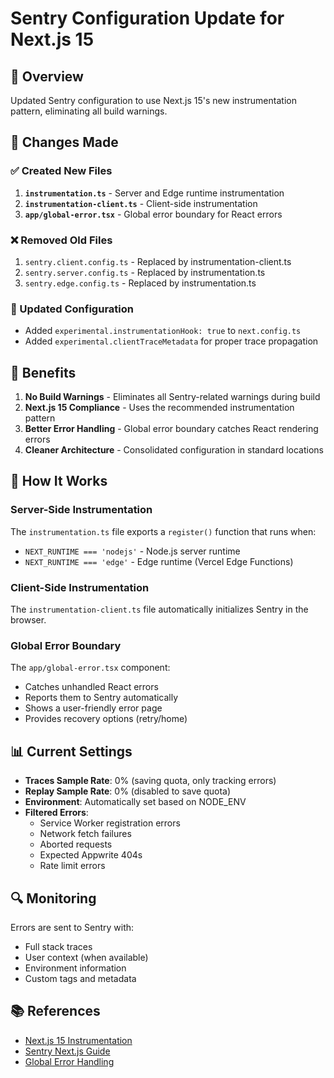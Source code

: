 # Sentry Configuration Update for Next.js 15

## 📝 Overview
Updated Sentry configuration to use Next.js 15's new instrumentation pattern, eliminating all build warnings.

## 🔄 Changes Made

### ✅ Created New Files
1. **`instrumentation.ts`** - Server and Edge runtime instrumentation
2. **`instrumentation-client.ts`** - Client-side instrumentation
3. **`app/global-error.tsx`** - Global error boundary for React errors

### ❌ Removed Old Files
1. `sentry.client.config.ts` - Replaced by instrumentation-client.ts
2. `sentry.server.config.ts` - Replaced by instrumentation.ts
3. `sentry.edge.config.ts` - Replaced by instrumentation.ts

### 🔧 Updated Configuration
- Added `experimental.instrumentationHook: true` to `next.config.ts`
- Added `experimental.clientTraceMetadata` for proper trace propagation

## 🎯 Benefits
1. **No Build Warnings** - Eliminates all Sentry-related warnings during build
2. **Next.js 15 Compliance** - Uses the recommended instrumentation pattern
3. **Better Error Handling** - Global error boundary catches React rendering errors
4. **Cleaner Architecture** - Consolidated configuration in standard locations

## 🚀 How It Works

### Server-Side Instrumentation
The `instrumentation.ts` file exports a `register()` function that runs when:
- `NEXT_RUNTIME === 'nodejs'` - Node.js server runtime
- `NEXT_RUNTIME === 'edge'` - Edge runtime (Vercel Edge Functions)

### Client-Side Instrumentation
The `instrumentation-client.ts` file automatically initializes Sentry in the browser.

### Global Error Boundary
The `app/global-error.tsx` component:
- Catches unhandled React errors
- Reports them to Sentry automatically
- Shows a user-friendly error page
- Provides recovery options (retry/home)

## 📊 Current Settings
- **Traces Sample Rate**: 0% (saving quota, only tracking errors)
- **Replay Sample Rate**: 0% (disabled to save quota)
- **Environment**: Automatically set based on NODE_ENV
- **Filtered Errors**: 
  - Service Worker registration errors
  - Network fetch failures
  - Aborted requests
  - Expected Appwrite 404s
  - Rate limit errors

## 🔍 Monitoring
Errors are sent to Sentry with:
- Full stack traces
- User context (when available)
- Environment information
- Custom tags and metadata

## 📚 References
- [Next.js 15 Instrumentation](https://nextjs.org/docs/app/building-your-application/optimizing/instrumentation)
- [Sentry Next.js Guide](https://docs.sentry.io/platforms/javascript/guides/nextjs/)
- [Global Error Handling](https://nextjs.org/docs/app/building-your-application/error-handling)

